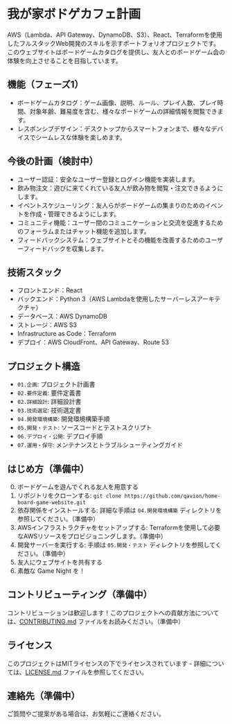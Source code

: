 # 我が家ボドゲカフェ計画

AWS（Lambda、API Gateway、DynamoDB、S3）、React、Terraformを使用したフルスタックWeb開発のスキルを示すポートフォリオプロジェクトです。  
このウェブサイトはボードゲームカタログを提供し、友人とのボードゲーム会の体験を向上させることを目指しています。

## 機能（フェーズ1）

* ボードゲームカタログ：ゲーム画像、説明、ルール、プレイ人数、プレイ時間、対象年齢、難易度を含む、様々なボードゲームの詳細情報を閲覧できます。
* レスポンシブデザイン：デスクトップからスマートフォンまで、様々なデバイスでシームレスな体験を楽しめます。

## 今後の計画（検討中）

* ユーザー認証：安全なユーザー登録とログイン機能を実装します。
* 飲み物注文：遊びに来てくれている友人が飲み物を閲覧・注文できるようにします。
* イベントスケジューリング：友人らがボードゲームの集まりのためのイベントを作成・管理できるようにします。
* コミュニティ機能：ユーザー間のコミュニケーションと交流を促進するためのフォーラムまたはチャット機能を追加します。
* フィードバックシステム：ウェブサイトとその機能を改善するためのユーザーフィードバックを収集します。

## 技術スタック

* フロントエンド：React
* バックエンド：Python 3（AWS Lambdaを使用したサーバーレスアーキテクチャ）
* データベース：AWS DynamoDB
* ストレージ：AWS S3
* Infrastructure as Code：Terraform
* デプロイ：AWS CloudFront、API Gateway、Route 53

## プロジェクト構造

* `01.企画`: プロジェクト計画書
* `02.要件定義`: 要件定義書
* `02.詳細設計`: 詳細設計書
* `03.技術選定`: 技術選定書
* `04.開発環境構築`: 開発環境構築手順
* `05.開発・テスト`: ソースコードとテストスクリプト
* `06.デプロイ・公開`: デプロイ手順
* `07.運用・保守`: メンテナンスとトラブルシューティングガイド

## はじめ方（準備中）

0. ボードゲームを遊んでくれる友人を用意する
1. リポジトリをクローンする: `git clone https://github.com/qavion/home-board-game-website.git`
2. 依存関係をインストールする: 詳細な手順は `04.開発環境構築` ディレクトリを参照してください。（準備中）
3. AWSインフラストラクチャをセットアップする: Terraformを使用して必要なAWSリソースをプロビジョニングします。（準備中）
4. 開発サーバーを実行する: 手順は `05.開発・テスト` ディレクトリを参照してください。（準備中）
5. 友人にウェブサイトを共有する
6. 素敵な Game Night を！

## コントリビューティング（準備中）

コントリビューションは歓迎します！このプロジェクトへの貢献方法については、[CONTRIBUTING.md](CONTRIBUTING.md) ファイルをお読みください。（準備中）

## ライセンス

このプロジェクトはMITライセンスの下でライセンスされています - 詳細については、[LICENSE.md](LICENSE.md) ファイルを参照してください。

## 連絡先（準備中）

ご質問やご提案がある場合は、お気軽にご連絡ください。
